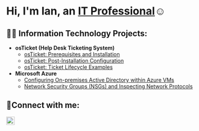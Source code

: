 <h1>Hi, I'm Ian, an <a href="https://linkedin.com/in/ian-watkins-4039741a5">IT Professional</a>☺</h1>

<h2>👨‍💻 Information Technology Projects:</h2>

- <b>osTicket (Help Desk Ticketing System)</b>
  - [osTicket: Prerequisites and Installation](https://github.com/ianwatkinsit/osticket-prereqs)
  - [osTicket: Post-Installation Configuration](https://github.com/ianwatkinsit/post-install-config)
  - [osTicket: Ticket Lifecycle Examples](https://github.com/ianwatkinsit/ticket-lifecycle)
- <b>Microsoft Azure</b>
  - [Configuring On-premises Active Directory within Azure VMs](https://github.com/joshmadakorcc/configure-ad)
  - [Network Security Groups (NSGs) and Inspecting Network Protocols](https://github.com/joshmadakorcc/azure-network-protocols)

<h2>🤳Connect with me:</h2>

[<img align="left" alt="Josh | LinkedIn" width="22px" src="https://cdn.jsdelivr.net/npm/simple-icons@v3/icons/linkedin.svg" />][linkedin]


[linkedin]: https://www.linkedin.com/in/ian-watkins-4039741a5/
